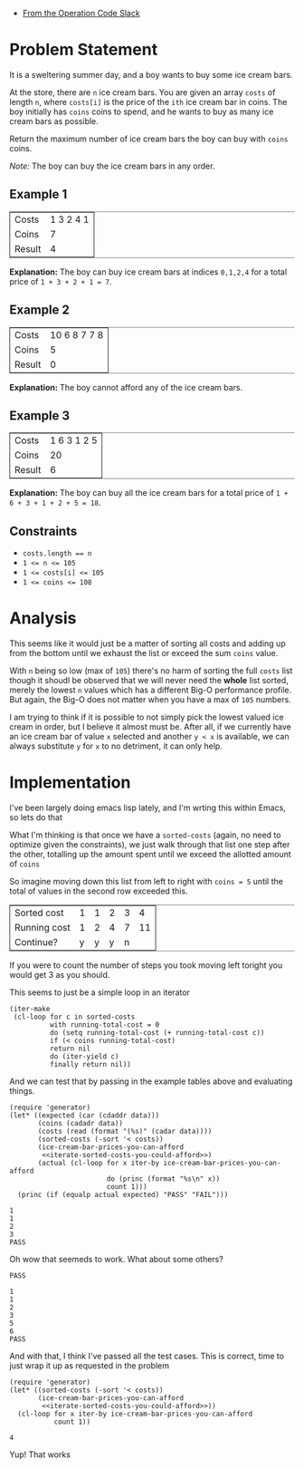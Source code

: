 -   [From the Operation Code Slack](https://operation-code.slack.com/archives/C7JMZ5LAV/p1673011098106419)


# Problem Statement

It is a sweltering summer day, and a boy wants to buy some ice cream bars.

At the store, there are `n` ice cream bars. You are given an array `costs` of length `n`, where `costs[i]` is the price of the `ith` ice cream bar in coins. The boy initially has `coins` coins to spend, and he wants to buy as many ice cream bars as possible.

Return the maximum number of ice cream bars the boy can buy with `coins` coins.

*Note:* The boy can buy the ice cream bars in any order.


## Example 1

<table id="org7d9066e" border="2" cellspacing="0" cellpadding="6" rules="groups" frame="hsides">


<colgroup>
<col  class="org-left" />

<col  class="org-right" />
</colgroup>
<tbody>
<tr>
<td class="org-left">Costs</td>
<td class="org-right">1 3 2 4 1</td>
</tr>


<tr>
<td class="org-left">Coins</td>
<td class="org-right">7</td>
</tr>


<tr>
<td class="org-left">Result</td>
<td class="org-right">4</td>
</tr>
</tbody>
</table>

**Explanation:** The boy can buy ice cream bars at indices `0,1,2,4` for a total price of `1 + 3 + 2 + 1 = 7`.


## Example 2

<table id="orge70ccaf" border="2" cellspacing="0" cellpadding="6" rules="groups" frame="hsides">


<colgroup>
<col  class="org-left" />

<col  class="org-right" />
</colgroup>
<tbody>
<tr>
<td class="org-left">Costs</td>
<td class="org-right">10 6 8 7 7 8</td>
</tr>


<tr>
<td class="org-left">Coins</td>
<td class="org-right">5</td>
</tr>


<tr>
<td class="org-left">Result</td>
<td class="org-right">0</td>
</tr>
</tbody>
</table>

**Explanation:** The boy cannot afford any of the ice cream bars.


## Example 3

<table id="orgd79ede7" border="2" cellspacing="0" cellpadding="6" rules="groups" frame="hsides">


<colgroup>
<col  class="org-left" />

<col  class="org-right" />
</colgroup>
<tbody>
<tr>
<td class="org-left">Costs</td>
<td class="org-right">1 6 3 1 2 5</td>
</tr>


<tr>
<td class="org-left">Coins</td>
<td class="org-right">20</td>
</tr>


<tr>
<td class="org-left">Result</td>
<td class="org-right">6</td>
</tr>
</tbody>
</table>

**Explanation:** The boy can buy all the ice cream bars for a total price of `1 + 6 + 3 + 1 + 2 + 5 = 18`.


## Constraints

-   `costs.length == n`
-   `1 <= n <= 105`
-   `1 <= costs[i] <= 105`
-   `1 <= coins <= 108`


# Analysis

This seems like it would just be a matter of sorting all costs and adding up from the bottom until we exhaust the list or exceed the sum `coins` value.

With `n` being so low (max of `105`) there's no harm of sorting the full `costs` list though it shoudl be observed that we will never need the **whole** list sorted, merely the lowest `n` values which has a different Big-O performance profile. But again, the Big-O does not matter when you have a max of `105` numbers.

I am trying to think if it is possible to not simply pick the lowest valued ice cream in order, but I believe it almost must be. After all, if we currently have an ice cream bar of value `x` selected and another `y < x` is available, we can always substitute `y` for `x` to no detriment, it can only help.


# Implementation

I've been largely doing emacs lisp lately, and I'm wrting this within Emacs, so lets do that

What I'm thinking is that once we have a `sorted-costs` (again, no need to optimize given the constraints), we just walk through that list one step after the other, totalling up the amount spent until we exceed the allotted amount of `coins`

So imagine moving down this list from left to right with `coins = 5` until the total of values in the second row exceeded this.

<table border="2" cellspacing="0" cellpadding="6" rules="groups" frame="hsides">


<colgroup>
<col  class="org-left" />

<col  class="org-right" />

<col  class="org-right" />

<col  class="org-right" />

<col  class="org-right" />

<col  class="org-right" />
</colgroup>
<tbody>
<tr>
<td class="org-left">Sorted cost</td>
<td class="org-right">1</td>
<td class="org-right">1</td>
<td class="org-right">2</td>
<td class="org-right">3</td>
<td class="org-right">4</td>
</tr>


<tr>
<td class="org-left">Running cost</td>
<td class="org-right">1</td>
<td class="org-right">2</td>
<td class="org-right">4</td>
<td class="org-right">7</td>
<td class="org-right">11</td>
</tr>


<tr>
<td class="org-left">Continue?</td>
<td class="org-right">y</td>
<td class="org-right">y</td>
<td class="org-right">y</td>
<td class="org-right">n</td>
<td class="org-right">&#xa0;</td>
</tr>
</tbody>
</table>

If you were to count the number of steps you took moving left toright you would get 3 as you should.

This seems to just be a simple loop in an iterator

    (iter-make
     (cl-loop for c in sorted-costs
              with running-total-cost = 0
              do (setq running-total-cost (+ running-total-cost c))
              if (< coins running-total-cost)
              return nil
              do (iter-yield c)
              finally return nil))

And we can test that by passing in the example tables above and evaluating things.

    (require 'generator)
    (let* ((expected (car (cdaddr data)))
           (coins (cadadr data))
           (costs (read (format "(%s)" (cadar data))))
           (sorted-costs (-sort '< costs))
           (ice-cream-bar-prices-you-can-afford
            <<iterate-sorted-costs-you-could-afford>>)
           (actual (cl-loop for x iter-by ice-cream-bar-prices-you-can-afford
                            do (princ (format "%s\n" x))
                            count 1)))
      (princ (if (equalp actual expected) "PASS" "FAIL")))

    1
    1
    2
    3
    PASS

Oh wow that seemeds to work. What about some others?

    PASS

    1
    1
    2
    3
    5
    6
    PASS

And with that, I think I've passed all the test cases. This is correct, time to just wrap it up as requested in the problem

    (require 'generator)
    (let* ((sorted-costs (-sort '< costs))
           (ice-cream-bar-prices-you-can-afford
            <<iterate-sorted-costs-you-could-afford>>))
      (cl-loop for x iter-by ice-cream-bar-prices-you-can-afford
               count 1))

    4

Yup! That works

